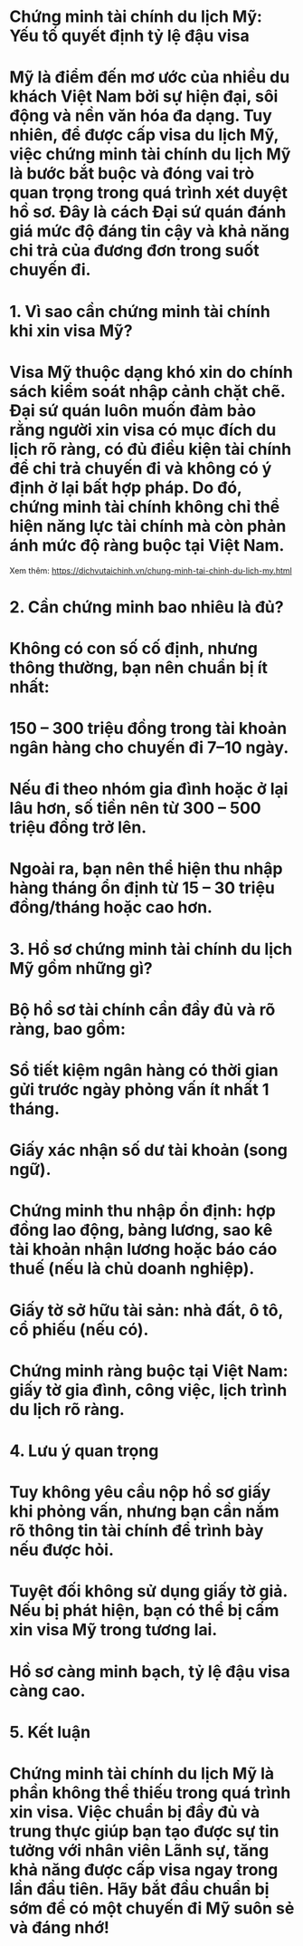 # Chứng minh tài chính du lịch Mỹ: Yếu tố quyết định tỷ lệ đậu visa

# 

# Mỹ là điểm đến mơ ước của nhiều du khách Việt Nam bởi sự hiện đại, sôi động và nền văn hóa đa dạng. Tuy nhiên, để được cấp visa du lịch Mỹ, việc chứng minh tài chính du lịch Mỹ là bước bắt buộc và đóng vai trò quan trọng trong quá trình xét duyệt hồ sơ. Đây là cách Đại sứ quán đánh giá mức độ đáng tin cậy và khả năng chi trả của đương đơn trong suốt chuyến đi.

# 

# 1\. Vì sao cần chứng minh tài chính khi xin visa Mỹ?

# Visa Mỹ thuộc dạng khó xin do chính sách kiểm soát nhập cảnh chặt chẽ. Đại sứ quán luôn muốn đảm bảo rằng người xin visa có mục đích du lịch rõ ràng, có đủ điều kiện tài chính để chi trả chuyến đi và không có ý định ở lại bất hợp pháp. Do đó, chứng minh tài chính không chỉ thể hiện năng lực tài chính mà còn phản ánh mức độ ràng buộc tại Việt Nam.
Xem thêm: https://dichvutaichinh.vn/chung-minh-tai-chinh-du-lich-my.html
# 

# 2\. Cần chứng minh bao nhiêu là đủ?

# Không có con số cố định, nhưng thông thường, bạn nên chuẩn bị ít nhất:

# 

# 150 – 300 triệu đồng trong tài khoản ngân hàng cho chuyến đi 7–10 ngày.

# 

# Nếu đi theo nhóm gia đình hoặc ở lại lâu hơn, số tiền nên từ 300 – 500 triệu đồng trở lên.

# 

# Ngoài ra, bạn nên thể hiện thu nhập hàng tháng ổn định từ 15 – 30 triệu đồng/tháng hoặc cao hơn.

# 

# 3\. Hồ sơ chứng minh tài chính du lịch Mỹ gồm những gì?

# Bộ hồ sơ tài chính cần đầy đủ và rõ ràng, bao gồm:

# 

# Sổ tiết kiệm ngân hàng có thời gian gửi trước ngày phỏng vấn ít nhất 1 tháng.

# 

# Giấy xác nhận số dư tài khoản (song ngữ).

# 

# Chứng minh thu nhập ổn định: hợp đồng lao động, bảng lương, sao kê tài khoản nhận lương hoặc báo cáo thuế (nếu là chủ doanh nghiệp).

# 

# Giấy tờ sở hữu tài sản: nhà đất, ô tô, cổ phiếu (nếu có).

# 

# Chứng minh ràng buộc tại Việt Nam: giấy tờ gia đình, công việc, lịch trình du lịch rõ ràng.

# 

# 4\. Lưu ý quan trọng

# Tuy không yêu cầu nộp hồ sơ giấy khi phỏng vấn, nhưng bạn cần nắm rõ thông tin tài chính để trình bày nếu được hỏi.

# 

# Tuyệt đối không sử dụng giấy tờ giả. Nếu bị phát hiện, bạn có thể bị cấm xin visa Mỹ trong tương lai.

# 

# Hồ sơ càng minh bạch, tỷ lệ đậu visa càng cao.

# 

# 5\. Kết luận

# Chứng minh tài chính du lịch Mỹ là phần không thể thiếu trong quá trình xin visa. Việc chuẩn bị đầy đủ và trung thực giúp bạn tạo được sự tin tưởng với nhân viên Lãnh sự, tăng khả năng được cấp visa ngay trong lần đầu tiên. Hãy bắt đầu chuẩn bị sớm để có một chuyến đi Mỹ suôn sẻ và đáng nhớ!

# 



